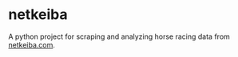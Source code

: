 # netkeiba

A python project for scraping and analyzing horse racing data from [netkeiba.com](http://www.netkeiba.com/).
